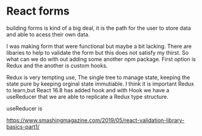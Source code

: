 # React forms

building forms is kind of a big deal, it is the path for the user to store data and able to acess their own data. 

I was making form that were functional but maybe a bit lacking. There are libaries to help to validate the form but this does not satisfy my thirst. So what can we do with out adding some another npm package. First option is Redux and the another is custom hooks.

Redux is very tempting use, The single tree to manage state, keeping the state pure by keeping orginal state immutiable. I think it is important Redux to learn,but React 16.8 has added hook and with Hook we have a useReducer that we are able to replicate a Redux type structure.

useReducer is 

https://www.smashingmagazine.com/2019/05/react-validation-library-basics-part1/
